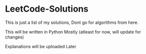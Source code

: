 # LeetCode-Solutions

This is just a list of my solutions, Dont go for algorithms from here.

This will be written in Python Mostly (atleast for now, will update for changes)

Explanations will be uploaded Later